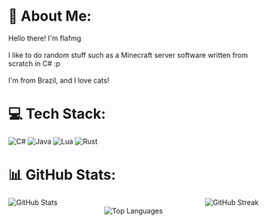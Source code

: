 # 💫 About Me:
Hello there! I'm flafmg<br><br>I like to do random stuff such as a Minecraft server software written from scratch in C# :p<br><br>I'm from Brazil, and I love cats!

# 💻 Tech Stack:
![C#](https://img.shields.io/badge/c%23-%23239120.svg?style=for-the-badge&logo=csharp&logoColor=white) ![Java](https://img.shields.io/badge/java-%23ED8B00.svg?style=for-the-badge&logo=openjdk&logoColor=white) ![Lua](https://img.shields.io/badge/lua-%232C2D72.svg?style=for-the-badge&logo=lua&logoColor=white) ![Rust](https://img.shields.io/badge/rust-%23000000.svg?style=for-the-badge&logo=rust&logoColor=white) 

# 📊 GitHub Stats:
<div style="display: flex; justify-content: space-between;">
    <img src="https://github-readme-stats.vercel.app/api?username=flafmg&theme=rose&hide_border=true&include_all_commits=false&count_private=false" alt="GitHub Stats" />
    <img src="https://github-readme-streak-stats.herokuapp.com/?user=flafmg&theme=rose&hide_border=true" alt="GitHub Streak" />
</div>

<div align="center">
    <img src="https://github-readme-stats.vercel.app/api/top-langs/?username=flafmg&theme=rose&hide_border=true&include_all_commits=false&count_private=false&layout=compact" alt="Top Languages" />
</div>
